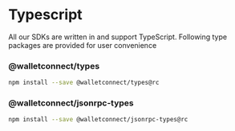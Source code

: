 # Typescript

All our SDKs are written in and support TypeScript. Following type packages are provided for user convenience

### @walletconnect/types

```bash npm2yarn
npm install --save @walletconnect/types@rc
```

### @walletconnect/jsonrpc-types

```bash npm2yarn
npm install --save @walletconnect/jsonrpc-types@rc
```

